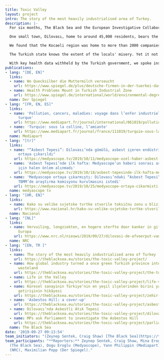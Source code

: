 ```yaml
---
title: Toxic Valley
layout: project
intro: The story of the most heavily industrialised area of Turkey.
description: |-
  For six months, The Black Sea and the European Investigative Collaborations network have investigated the public health crisis in Kocaeli, the most heavily industrialised region in Turkey. We have revealed of a pattern of chemical dumping and polluting that has led to a widespread health crisis in the region.

  One small town, Dilovası, home to around 45,000 residents, bears the most serious consequences of three decades of unbridled industrial development, with widespread health problems among the locals, filthy air, soil, and waters, caused by uncontrolled pollution.

  We found that the Kocaeli region was home to more than 2000 companies, with around 15 percent of these having some foreign ownership, and most from the EU. German companies are at the top of the list.

  The Turkish state knows the extent of the locals' misery. Yet it not only ignores the scientific evidence, it actively encourages new polluting businesses to the area.

  With key health data withheld by the Turkish government, we spoke instead with dozens of locals; adults and children with serious, chronic health problems, and with doctors and other professionals who are too scared to speak about an ongoing public health disaster. Independent studies have shown that even mother’s breast-milk and newborn babies are affected by unhealthy levels of contaminants.
publications:
- lang: "[DE, EN]"
  links:
  - name: Wo Quecksilber die Muttermilch verseucht
    url: https://www.spiegel.de/plus/deutsche-firmen-in-der-tuerkei-das-umweltdesaster-in-der-provinz-kocaeli-a-00000000-0002-0001-0000-000166156983-amp
  - name: Health Problems Mount in Turkish Industrial Zone
    url: https://www.spiegel.de/international/world/environmental-degredation-in-turkish-industrial-zone-a-1289694.html
  name: Der Spiegel
- lang: "[FR, EN, ES]"
  links:
  - name: 'Pollution, cancers, maladies: voyage dans l’enfer industriel d’une vallée
      turque'
    url: https://www.mediapart.fr/journal/international/061019/pollution-cancers-maladies-voyage-dans-l-enfer-industriel-d-une-vallee-turque?onglet=full
  - name: 'Turquie: sous la colline, l’amiante'
    url: https://www.mediapart.fr/journal/france/111019/turquie-sous-la-colline-l-amiante
  name: Mediapart
- lang: "[tr]"
  links:
  - name: "“Asbest Tepesi”: Dilovası’nda gömülü, asbest içeren endüstriyel atıklar
      ortaya çıkarıldı"
    url: https://medyascope.tv/2019/10/11/medyascope-ozel-haber-asbest-tepesi-dilovasinda-gomulu-asbest-iceren-endustriyel-atiklar-ortaya-cikarildi/
  - name: 'Asbest Tepesi’nde ilk hafta: Medyascope’un haberi sonrası asbestli atıklar
      için halen önlem alınmadı'
    url: https://medyascope.tv/2019/10/18/asbest-tepesinde-ilk-hafta-medyascopeun-haberi-sonrasi-asbestli-atiklar-icin-halen-onlem-alinmadi/
  - name: 'Medyascope ortaya çıkarmıştı: Dilovası’ndaki “Asbest Tepesi” için CHP’liler
      TBMM’de araştırma komisyonu kurulmasını istedi'
    url: https://medyascope.tv/2019/10/25/medyascope-ortaya-cikarmisti-dilovasindaki-asbest-tepesi-icin-chpliler-tbmmde-arastirma-komisyonu-kurulmasini-istedi/
  name: medyascope tv
- lang: "[HR, EN]"
  links:
  - name: Kako su velike svjetske tvrtke stvorile toksičnu zonu u blizini Istanbula
    url: https://www.nacional.hr/kako-su-velike-svjetske-tvrtke-stvorile-toksicnu-zonu-u-blizini-istanbula/
  name: Nacional
- lang: "[NL]"
  links:
  - name: Vervuiling, longziekten, en hogere sterfte door kanker in gifvallei van
      Europa
    url: https://www.nrc.nl/nieuws/2019/09/27/dilovasi-de-afvoerput-van-europa-a3974894
  name: NRC
- lang: "[EN, TR ]"
  links:
  - name: The story of the most heavily industrialised area of Turkey
    url: https://theblacksea.eu/stories/the-toxic-valley-project/
  - name: How global industry turned a once green Turkish province into an environmental
      wasteland
    url: https://theblacksea.eu/stories/the-toxic-valley-project/the-toxic-valley/
  - name: Life in the Valley
    url: https://theblacksea.eu/stories/the-toxic-valley-project/life-valley/
  - name: Küresel sanayinin Türkiye’nin en yeşil ilçelerinden birini yaşanmaz hale
      getirişinin hikâyesi
    url: https://theblacksea.eu/stories/the-toxic-valley-project/zehir-vadisi-dilovasi/
  - name: 'Asbestos Hill: a cover-up'
    url: https://theblacksea.eu/stories/the-toxic-valley-project/asbestos-hill/
  - name: Dilovası’nda Asbestli Atık Tepesi
    url: https://theblacksea.eu/stories/the-toxic-valley-project/dilovasi-asbestli-atik-tepesi/
  - name: MPs ask Parliament to investigate the Asbestos Hill
    url: https://theblacksea.eu/stories/the-toxic-valley-project/parliament-investigate-asbestos-hill/
  name: The Black Sea
date: '2019-09-27 09:13:54'
team_initiators: "(Zeynep Sentek, Craig Shaw) [The Black Sea](https://theblacksea.eu/)"
team_participants: "**Reporters:** Zeynep Sentek, Craig Shaw, Mina Eroglu, Elif Alcinkaya
  (The Black Sea), Dogu Eroglu (Medyascope), Yann Philippin (Mediapart), Jeroen Wester
  (NRC), Maximilian Popp (Der Spiegel)."
---
```


